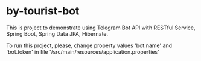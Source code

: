 # by-tourist-bot

This is project to demonstrate using Telegram Bot API with RESTful Service, Spring Boot, Spring Data JPA, Hibernate.

To run this project, please, change property values 'bot.name' and 'bot.token' in file '/src/main/resources/application.properties'
